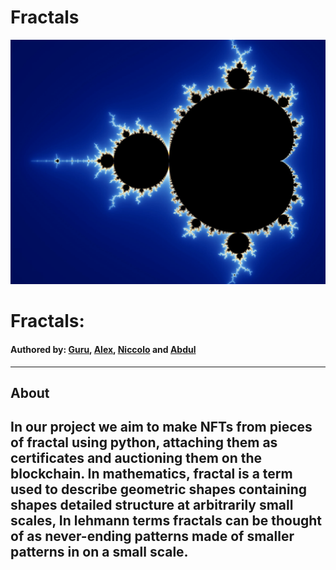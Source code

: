 # Fractals

![alt=""](Images/fractals.png)

# Fractals:
#### Authored by: [Guru](https://github.com/mahaguru24), [Alex](https://github.com/alexliu101), [Niccolo](https://github.com/niccolomerlatti) and [Abdul](https://github.com/abzmalch95)


---
## About
In our project we aim to make NFTs from pieces of fractal using python, attaching them as certificates and auctioning them on the blockchain.
In mathematics, fractal is a term used to describe geometric shapes containing shapes detailed structure at arbitrarily small scales, In lehmann terms fractals can be thought of as never-ending patterns made of smaller patterns in on a small scale.
---
